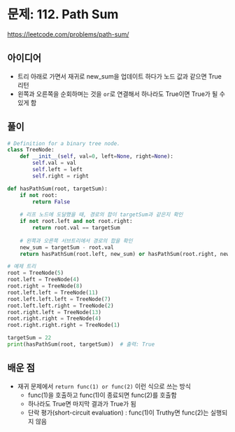 # 문제: 112. Path Sum
https://leetcode.com/problems/path-sum/

## 아이디어
- 트리 아래로 가면서 재귀로 new_sum을 업데이트 하다가 노드 값과 같으면 True 리턴
- 왼쪽과 오른쪽을 순회하며는 것을 `or`로 연결해서 하나라도 True이면 True가 될 수 있게 함

## 풀이
```python
# Definition for a binary tree node.
class TreeNode:
    def __init__(self, val=0, left=None, right=None):
        self.val = val
        self.left = left
        self.right = right

def hasPathSum(root, targetSum):
    if not root:
        return False
    
    # 리프 노드에 도달했을 때, 경로의 합이 targetSum과 같은지 확인
    if not root.left and not root.right:
        return root.val == targetSum
    
    # 왼쪽과 오른쪽 서브트리에서 경로의 합을 확인
    new_sum = targetSum - root.val
    return hasPathSum(root.left, new_sum) or hasPathSum(root.right, new_sum)

# 예제 트리
root = TreeNode(5)
root.left = TreeNode(4)
root.right = TreeNode(8)
root.left.left = TreeNode(11)
root.left.left.left = TreeNode(7)
root.left.left.right = TreeNode(2)
root.right.left = TreeNode(13)
root.right.right = TreeNode(4)
root.right.right.right = TreeNode(1)

targetSum = 22
print(hasPathSum(root, targetSum))  # 출력: True

```
## 배운 점
- 재귀 문제에서 `return func(1) or func(2)` 이런 식으로 쓰는 방식
    - func(1)을 호출하고 func(1)이 종료되면 func(2)를 호출함
    - 하나라도 True면 마지막 결과가 True가 됨
    - 단락 평가(short-circuit evaluation)
: func(1)이 Truthy면 func(2)는 실행되지 않음